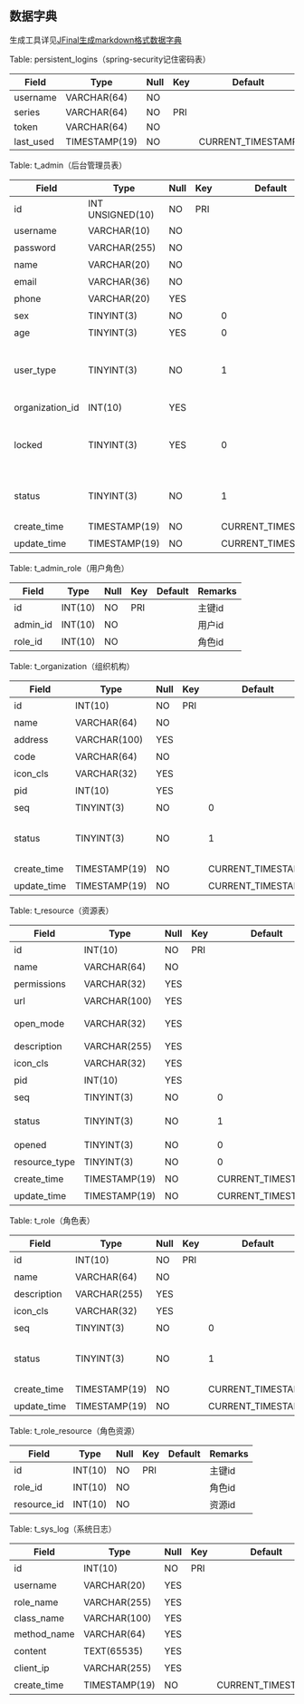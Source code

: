 ## 数据字典
生成工具详见[JFinal生成markdown格式数据字典](http://www.dreamlu.net/jfinal/2018/01/25/JFinal-generates-the-markdown-format-data-dictionary.html)

Table: persistent_logins（spring-security记住密码表）

| Field     | Type          | Null | Key | Default           | Remarks |
| --------- | ------------- | ---- | --- | ----------------- | ------- |
| username  | VARCHAR(64)   | NO   |     |                   |         |
| series    | VARCHAR(64)   | NO   | PRI |                   |         |
| token     | VARCHAR(64)   | NO   |     |                   |         |
| last_used | TIMESTAMP(19) | NO   |     | CURRENT_TIMESTAMP |         |

Table: t_admin（后台管理员表）

| Field           | Type             | Null | Key | Default           | Remarks |
| --------------- | ---------------- | ---- | --- | ----------------- | ------- |
| id              | INT UNSIGNED(10) | NO   | PRI |                   | 主键id    |
| username        | VARCHAR(10)      | NO   |     |                   | 用户名     |
| password        | VARCHAR(255)     | NO   |     |                   | 密码      |
| name            | VARCHAR(20)      | NO   |     |                   | 用户名     |
| email           | VARCHAR(36)      | NO   |     |                   | 邮箱      |
| phone           | VARCHAR(20)      | YES  |     |                   | 手机号     |
| sex             | TINYINT(3)       | NO   |     | 0                 | 性别      |
| age             | TINYINT(3)       | YES  |     | 0                 | 年龄      |
| user_type       | TINYINT(3)       | NO   |     | 1                 | 用户类别[0:管理员,1:普通员工]|
| organization_id | INT(10)          | YES  |     |                   | 组织id    |
| locked          | TINYINT(3)       | YES  |     | 0                 | 是否锁定[0:正常,1:锁定]|
| status          | TINYINT(3)       | NO   |     | 1                 | 状态[0:失效,1:正常]|
| create_time     | TIMESTAMP(19)    | NO   |     | CURRENT_TIMESTAMP | 创建时间    |
| update_time     | TIMESTAMP(19)    | NO   |     | CURRENT_TIMESTAMP | 更新时间    |

Table: t_admin_role（用户角色）

| Field    | Type    | Null | Key | Default | Remarks |
| -------- | ------- | ---- | --- | ------- | ------- |
| id       | INT(10) | NO   | PRI |         | 主键id    |
| admin_id | INT(10) | NO   |     |         | 用户id    |
| role_id  | INT(10) | NO   |     |         | 角色id    |

Table: t_organization（组织机构）

| Field       | Type          | Null | Key | Default           | Remarks |
| ----------- | ------------- | ---- | --- | ----------------- | ------- |
| id          | INT(10)       | NO   | PRI |                   | 主键id    |
| name        | VARCHAR(64)   | NO   |     |                   | 组织名     |
| address     | VARCHAR(100)  | YES  |     |                   | 地址      |
| code        | VARCHAR(64)   | NO   |     |                   | 编号      |
| icon_cls    | VARCHAR(32)   | YES  |     |                   | 图标      |
| pid         | INT(10)       | YES  |     |                   | 父级主键    |
| seq         | TINYINT(3)    | NO   |     | 0                 | 排序      |
| status      | TINYINT(3)    | NO   |     | 1                 | 状态[0:失效,1:正常]|
| create_time | TIMESTAMP(19) | NO   |     | CURRENT_TIMESTAMP | 创建时间    |
| update_time | TIMESTAMP(19) | NO   |     | CURRENT_TIMESTAMP | 更新时间    |

Table: t_resource（资源表）

| Field         | Type          | Null | Key | Default           | Remarks |
| ------------- | ------------- | ---- | --- | ----------------- | ------- |
| id            | INT(10)       | NO   | PRI |                   | 主键      |
| name          | VARCHAR(64)   | NO   |     |                   | 资源名称    |
| permissions   | VARCHAR(32)   | YES  |     |                   | 资源的权限   |
| url           | VARCHAR(100)  | YES  |     |                   | 资源路径    |
| open_mode     | VARCHAR(32)   | YES  |     |                   | 打开方式ajax,iframe|
| description   | VARCHAR(255)  | YES  |     |                   | 资源介绍    |
| icon_cls      | VARCHAR(32)   | YES  |     |                   | 资源图标    |
| pid           | INT(10)       | YES  |     |                   | 父级资源id  |
| seq           | TINYINT(3)    | NO   |     | 0                 | 排序      |
| status        | TINYINT(3)    | NO   |     | 1                 | 状态[0:失效,1:正常]|
| opened        | TINYINT(3)    | NO   |     | 0                 | 打开状态    |
| resource_type | TINYINT(3)    | NO   |     | 0                 | 资源类别    |
| create_time   | TIMESTAMP(19) | NO   |     | CURRENT_TIMESTAMP | 创建时间    |
| update_time   | TIMESTAMP(19) | NO   |     | CURRENT_TIMESTAMP | 更新时间    |

Table: t_role（角色表）

| Field       | Type          | Null | Key | Default           | Remarks |
| ----------- | ------------- | ---- | --- | ----------------- | ------- |
| id          | INT(10)       | NO   | PRI |                   | 主键id    |
| name        | VARCHAR(64)   | NO   |     |                   | 角色名     |
| description | VARCHAR(255)  | YES  |     |                   | 简介      |
| icon_cls    | VARCHAR(32)   | YES  |     |                   | 角色图标    |
| seq         | TINYINT(3)    | NO   |     | 0                 | 排序号     |
| status      | TINYINT(3)    | NO   |     | 1                 | 状态[0:失效,1:正常]|
| create_time | TIMESTAMP(19) | NO   |     | CURRENT_TIMESTAMP | 创建时间    |
| update_time | TIMESTAMP(19) | NO   |     | CURRENT_TIMESTAMP | 更新时间    |

Table: t_role_resource（角色资源）

| Field       | Type    | Null | Key | Default | Remarks |
| ----------- | ------- | ---- | --- | ------- | ------- |
| id          | INT(10) | NO   | PRI |         | 主键id    |
| role_id     | INT(10) | NO   |     |         | 角色id    |
| resource_id | INT(10) | NO   |     |         | 资源id    |

Table: t_sys_log（系统日志）

| Field       | Type          | Null | Key | Default           | Remarks |
| ----------- | ------------- | ---- | --- | ----------------- | ------- |
| id          | INT(10)       | NO   | PRI |                   | 主键id    |
| username    | VARCHAR(20)   | YES  |     |                   | 登陆名     |
| role_name   | VARCHAR(255)  | YES  |     |                   | 角色名     |
| class_name  | VARCHAR(100)  | YES  |     |                   |         |
| method_name | VARCHAR(64)   | YES  |     |                   | 参名数     |
| content     | TEXT(65535)   | YES  |     |                   | 内容      |
| client_ip   | VARCHAR(255)  | YES  |     |                   | 客户端ip   |
| create_time | TIMESTAMP(19) | NO   |     | CURRENT_TIMESTAMP | 创建时间    |

